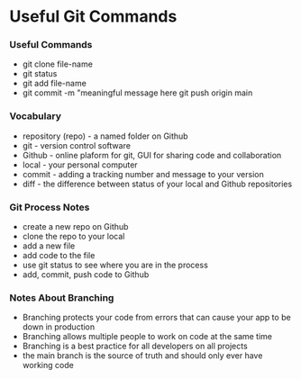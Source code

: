 # Useful Git Commands

### Useful Commands
- git clone file-name
- git status 
- git add file-name
- git commit -m "meaningful message here
git push origin main

### Vocabulary 
- repository (repo) - a named folder on Github
- git - version control software
- Github - online plaform for git, GUI for sharing code and collaboration
- local - your personal computer 
- commit - adding a tracking number and message to your version
- diff - the difference between status of your local and Github repositories

### Git Process Notes
- create a new repo on Github
- clone the repo to your local
- add a new file
- add code to the file
- use git status to see where you are in the process
- add, commit, push code to Github

### Notes About Branching
- Branching protects your code from errors that can cause your app to be down in production
- Branching allows multiple people to work on code at the same time
- Branching is a best practice for all developers on all projects
- the main branch is the source of truth and should only ever have working code
